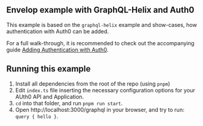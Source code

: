 ## Envelop example with GraphQL-Helix and Auth0

This example is based on the `graphql-helix` example and show-cases, how authentication with Auth0 can be added.

For a full walk-through, it is recommended to check out the accompanying guide [Adding Authentication with Auth0](https://www.envelop.dev/docs/guides/adding-authentication-with-auth0).

## Running this example

1. Install all dependencies from the root of the repo (using `pnpm`)
2. Edit `index.ts` file inserting the necessary configuration options for your AUth0 API and Application.
3. `cd` into that folder, and run `pnpm run start`.
4. Open http://localhost:3000/graphql in your browser, and try to run: `query { hello }`.
